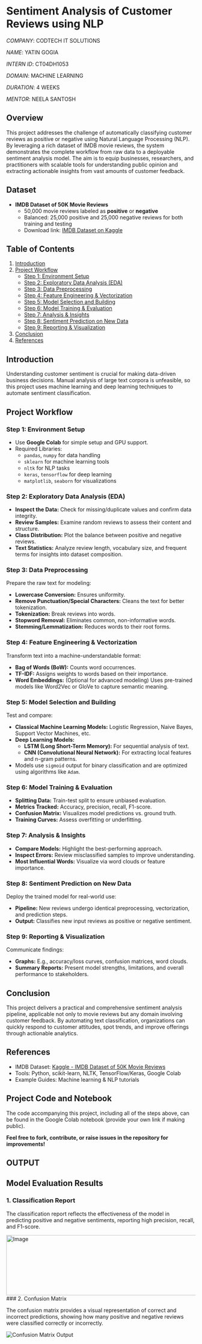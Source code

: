 # Sentiment Analysis of Customer Reviews using NLP

*COMPANY*: CODTECH IT SOLUTIONS

*NAME*: YATIN GOGIA

*INTERN ID*: CT04DH1053

*DOMAIN*: MACHINE LEARNING

*DURATION*: 4 WEEKS

*MENTOR*: NEELA SANTOSH

## Overview

This project addresses the challenge of automatically classifying customer reviews as positive or negative using Natural Language Processing (NLP). By leveraging a rich dataset of IMDB movie reviews, the system demonstrates the complete workflow from raw data to a deployable sentiment analysis model. The aim is to equip businesses, researchers, and practitioners with scalable tools for understanding public opinion and extracting actionable insights from vast amounts of customer feedback.

## Dataset

- **IMDB Dataset of 50K Movie Reviews**
    - 50,000 movie reviews labeled as **positive** or **negative**
    - Balanced: 25,000 positive and 25,000 negative reviews for both training and testing
    - Download link: [IMDB Dataset on Kaggle](https://www.kaggle.com/datasets/lakshmi25npathi/imdb-dataset-of-50k-movie-reviews)

## Table of Contents

1. [Introduction](#introduction)
2. [Project Workflow](#project-workflow)
    - [Step 1: Environment Setup](#step-1-environment-setup)
    - [Step 2: Exploratory Data Analysis (EDA)](#step-2-exploratory-data-analysis-eda)
    - [Step 3: Data Preprocessing](#step-3-data-preprocessing)
    - [Step 4: Feature Engineering & Vectorization](#step-4-feature-engineering--vectorization)
    - [Step 5: Model Selection and Building](#step-5-model-selection-and-building)
    - [Step 6: Model Training & Evaluation](#step-6-model-training--evaluation)
    - [Step 7: Analysis & Insights](#step-7-analysis--insights)
    - [Step 8: Sentiment Prediction on New Data](#step-8-sentiment-prediction-on-new-data)
    - [Step 9: Reporting & Visualization](#step-9-reporting--visualization)
3. [Conclusion](#conclusion)
4. [References](#references)

## Introduction

Understanding customer sentiment is crucial for making data-driven business decisions. Manual analysis of large text corpora is unfeasible, so this project uses machine learning and deep learning techniques to automate sentiment classification.

## Project Workflow

### Step 1: Environment Setup

- Use **Google Colab** for simple setup and GPU support.  
- Required Libraries:  
  - `pandas`, `numpy` for data handling  
  - `sklearn` for machine learning tools  
  - `nltk` for NLP tasks  
  - `keras`, `tensorflow` for deep learning  
  - `matplotlib`, `seaborn` for visualizations

### Step 2: Exploratory Data Analysis (EDA)

- **Inspect the Data:** Check for missing/duplicate values and confirm data integrity.
- **Review Samples:** Examine random reviews to assess their content and structure.
- **Class Distribution:** Plot the balance between positive and negative reviews.
- **Text Statistics:** Analyze review length, vocabulary size, and frequent terms for insights into dataset composition.

### Step 3: Data Preprocessing

Prepare the raw text for modeling:
- **Lowercase Conversion:** Ensures uniformity.
- **Remove Punctuation/Special Characters:** Cleans the text for better tokenization.
- **Tokenization:** Break reviews into words.
- **Stopword Removal:** Eliminates common, non-informative words.
- **Stemming/Lemmatization:** Reduces words to their root forms.

### Step 4: Feature Engineering & Vectorization

Transform text into a machine-understandable format:
- **Bag of Words (BoW):** Counts word occurrences.
- **TF-IDF:** Assigns weights to words based on their importance.
- **Word Embeddings:** (Optional for advanced modeling) Uses pre-trained models like Word2Vec or GloVe to capture semantic meaning.

### Step 5: Model Selection and Building

Test and compare:
- **Classical Machine Learning Models:** Logistic Regression, Naive Bayes, Support Vector Machines, etc.
- **Deep Learning Models:** 
    - **LSTM (Long Short-Term Memory):** For sequential analysis of text.
    - **CNN (Convolutional Neural Network):** For extracting local features and n-gram patterns.
- Models use `sigmoid` output for binary classification and are optimized using algorithms like `Adam`.

### Step 6: Model Training & Evaluation

- **Splitting Data:** Train-test split to ensure unbiased evaluation.
- **Metrics Tracked:** Accuracy, precision, recall, F1-score.
- **Confusion Matrix:** Visualizes model predictions vs. ground truth.
- **Training Curves:** Assess overfitting or underfitting.

### Step 7: Analysis & Insights

- **Compare Models:** Highlight the best-performing approach.
- **Inspect Errors:** Review misclassified samples to improve understanding.
- **Most Influential Words:** Visualize via word clouds or feature importance.

### Step 8: Sentiment Prediction on New Data

Deploy the trained model for real-world use:
- **Pipeline:** New reviews undergo identical preprocessing, vectorization, and prediction steps.
- **Output:** Classifies new input reviews as positive or negative sentiment.

### Step 9: Reporting & Visualization

Communicate findings:
- **Graphs:** E.g., accuracy/loss curves, confusion matrices, word clouds.
- **Summary Reports:** Present model strengths, limitations, and overall performance to stakeholders.

## Conclusion

This project delivers a practical and comprehensive sentiment analysis pipeline, applicable not only to movie reviews but any domain involving customer feedback. By automating text classification, organizations can quickly respond to customer attitudes, spot trends, and improve offerings through actionable analytics.

## References

- IMDB Dataset: [Kaggle - IMDB Dataset of 50K Movie Reviews](https://www.kaggle.com/datasets/lakshmi25npathi/imdb-dataset-of-50k-movie-reviews)
- Tools: Python, scikit-learn, NLTK, TensorFlow/Keras, Google Colab  
- Example Guides: Machine learning & NLP tutorials

## Project Code and Notebook

The code accompanying this project, including all of the steps above, can be found in the Google Colab notebook (provide your own link if making public).

**Feel free to fork, contribute, or raise issues in the repository for improvements!**
## OUTPUT
## Model Evaluation Results

### 1. Classification Report

The classification report reflects the effectiveness of the model in predicting positive and negative sentiments, reporting high precision, recall, and F1-score.

<img width="590" height="160" alt="Image" src="https://github.com/user-attachments/assets/0a2df31e-0692-4d4f-8615-06ee6a8b512a" />
### 2. Confusion Matrix

The confusion matrix provides a visual representation of correct and incorrect predictions, showing how many positive and negative reviews were classified correctly or incorrectly.

![Confusion Matrix Output](path/to/confusion_matrix_image.png) 
